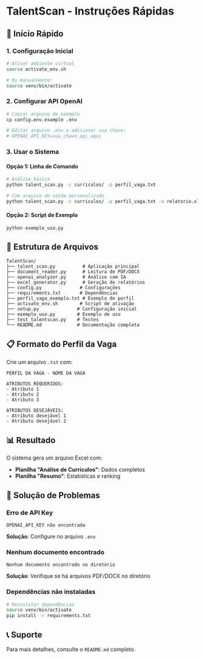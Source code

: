 # TalentScan - Instruções Rápidas

## 🚀 Início Rápido

### 1. Configuração Inicial
```bash
# Ativar ambiente virtual
source activate_env.sh

# Ou manualmente:
source venv/bin/activate
```

### 2. Configurar API OpenAI
```bash
# Copiar arquivo de exemplo
cp config.env.example .env

# Editar arquivo .env e adicionar sua chave:
# OPENAI_API_KEY=sua_chave_api_aqui
```

### 3. Usar o Sistema

#### Opção 1: Linha de Comando
```bash
# Análise básica
python talent_scan.py -c curriculos/ -p perfil_vaga.txt

# Com arquivo de saída personalizado
python talent_scan.py -c curriculos/ -p perfil_vaga.txt -o relatorio.xlsx
```

#### Opção 2: Script de Exemplo
```bash
python exemplo_uso.py
```

## 📁 Estrutura de Arquivos

```
TalentScan/
├── talent_scan.py          # Aplicação principal
├── document_reader.py      # Leitura de PDF/DOCX
├── openai_analyzer.py      # Análise com IA
├── excel_generator.py      # Geração de relatórios
├── config.py              # Configurações
├── requirements.txt       # Dependências
├── perfil_vaga_exemplo.txt # Exemplo de perfil
├── activate_env.sh        # Script de ativação
├── setup.py              # Configuração inicial
├── exemplo_uso.py        # Exemplo de uso
├── test_talentscan.py    # Testes
└── README.md             # Documentação completa
```

## 📋 Formato do Perfil da Vaga

Crie um arquivo `.txt` com:

```
PERFIL DA VAGA - NOME DA VAGA

ATRIBUTOS REQUERIDOS:
- Atributo 1
- Atributo 2
- Atributo 3

ATRIBUTOS DESEJÁVEIS:
- Atributo desejável 1
- Atributo desejável 2
```

## 📊 Resultado

O sistema gera um arquivo Excel com:
- **Planilha "Análise de Currículos"**: Dados completos
- **Planilha "Resumo"**: Estatísticas e ranking

## 🔧 Solução de Problemas

### Erro de API Key
```
OPENAI_API_KEY não encontrada
```
**Solução**: Configure no arquivo `.env`

### Nenhum documento encontrado
```
Nenhum documento encontrado no diretório
```
**Solução**: Verifique se há arquivos PDF/DOCX no diretório

### Dependências não instaladas
```bash
# Reinstalar dependências
source venv/bin/activate
pip install -r requirements.txt
```

## 📞 Suporte

Para mais detalhes, consulte o `README.md` completo.
